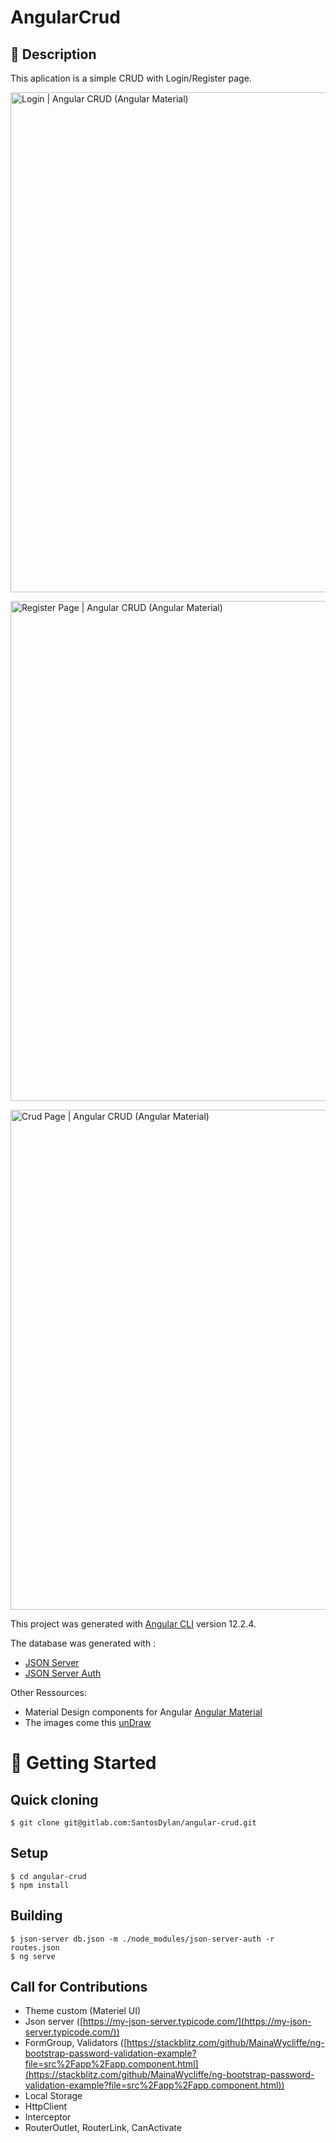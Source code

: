 
# AngularCrud


## 📄 Description

This aplication is a simple CRUD with Login/Register page.


<div>
  <p><img src="https://imgur.com/LWigqqc.png" alt="Login | Angular CRUD (Angular Material)" width="800"></p>
  <p><img src="https://i.imgur.com/p3NLuWf.png" alt="Register Page | Angular CRUD (Angular Material)" width="800"></p>
  <p><img src="https://i.imgur.com/UUIKgE7.png" alt="Crud Page | Angular CRUD (Angular Material)" width="800"></p>

</div>


This project was generated with [Angular CLI](https://github.com/angular/angular-cli) version 12.2.4.

The database was generated with :
- [JSON Server](https://github.com/typicode/json-server)
- [JSON Server Auth](https://github.com/jeremyben/json-server-auth#readme)


Other Ressources: 
- Material Design components for Angular [Angular Material](https://material.angular.io/)
- The images come this [unDraw](https://undraw.co/illustrations)

# 🔨 Getting Started

## Quick cloning

```
$ git clone git@gitlab.com:SantosDylan/angular-crud.git
```

## Setup

```
$ cd angular-crud
$ npm install
```

## Building

```
$ json-server db.json -m ./node_modules/json-server-auth -r routes.json
$ ng serve
```

## Call for Contributions

- Theme custom (Materiel UI)
- Json server ([https://my-json-server.typicode.com/](https://my-json-server.typicode.com/))
- FormGroup, Validators ([https://stackblitz.com/github/MainaWycliffe/ng-bootstrap-password-validation-example?file=src%2Fapp%2Fapp.component.html](https://stackblitz.com/github/MainaWycliffe/ng-bootstrap-password-validation-example?file=src%2Fapp%2Fapp.component.html))
- Local Storage
- HttpClient
- Interceptor
- RouterOutlet, RouterLink, CanActivate
